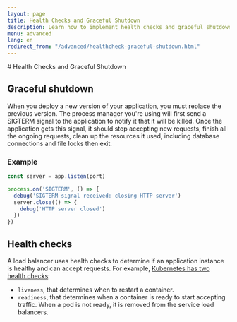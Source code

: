 ```yaml
---
layout: page
title: Health Checks and Graceful Shutdown
description: Learn how to implement health checks and graceful shutdown in Express apps to enhance reliability, manage deployments, and integrate with load balancers like Kubernetes.
menu: advanced
lang: en
redirect_from: "/advanced/healthcheck-graceful-shutdown.html"
---
```


<div id="page-doc" markdown="1">
# Health Checks and Graceful Shutdown

## Graceful shutdown

When you deploy a new version of your application, you must replace the previous version. The process manager you're using will first send a SIGTERM signal to the application to notify it that it will be killed. Once the application gets this signal, it should stop accepting new requests, finish all the ongoing requests, clean up the resources it used,  including database connections and file locks then exit.

### Example 

```js
const server = app.listen(port)

process.on('SIGTERM', () => {
  debug('SIGTERM signal received: closing HTTP server')
  server.close(() => {
    debug('HTTP server closed')
  })
})
```

## Health checks

A load balancer uses health checks to determine if an application instance is healthy and can accept requests. For example, [Kubernetes has two health checks](https://kubernetes.io/docs/tasks/configure-pod-container/configure-liveness-readiness-probes/):

* `liveness`, that determines when to restart a container.
* `readiness`, that determines when a container is ready to start accepting traffic. When a pod is not ready, it is removed from the service load balancers.
</div>
